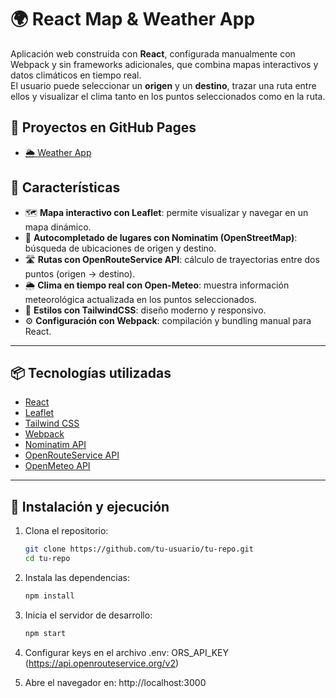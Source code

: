 # 🌍 React Map & Weather App

Aplicación web construida con **React**, configurada manualmente con Webpack y sin frameworks adicionales, que combina mapas interactivos y datos climáticos en tiempo real.  
El usuario puede seleccionar un **origen** y un **destino**, trazar una ruta entre ellos y visualizar el clima tanto en los puntos seleccionados como en la ruta.

## 🚀 Proyectos en GitHub Pages
- [🌦️ Weather App](https://andresfelipejoya.github.io/react-map-weather/)

## 🚀 Características

- 🗺️ **Mapa interactivo con Leaflet**: permite visualizar y navegar en un mapa dinámico.  
- 📍 **Autocompletado de lugares con Nominatim (OpenStreetMap)**: búsqueda de ubicaciones de origen y destino.  
- 🛣️ **Rutas con OpenRouteService API**: cálculo de trayectorias entre dos puntos (origen → destino).  
- 🌦️ **Clima en tiempo real con Open-Meteo**: muestra información meteorológica actualizada en los puntos seleccionados.  
- 🎨 **Estilos con TailwindCSS**: diseño moderno y responsivo.  
- ⚙️ **Configuración con Webpack**: compilación y bundling manual para React.  

---

## 📦 Tecnologías utilizadas

- [React](https://react.dev/)  
- [Leaflet](https://leafletjs.com/)  
- [Tailwind CSS](https://tailwindcss.com/)  
- [Webpack](https://webpack.js.org/)  
- [Nominatim API](https://nominatim.openstreetmap.org/)  
- [OpenRouteService API](https://openrouteservice.org/dev/#/api-docs/v2)  
- [OpenMeteo API](https://open-meteo.com/)  

---

## 🔧 Instalación y ejecución

1. Clona el repositorio:
   ```bash
   git clone https://github.com/tu-usuario/tu-repo.git
   cd tu-repo

2. Instala las dependencias:
    ```bash
    npm install

3. Inicia el servidor de desarrollo:
    ```bash
    npm start

4. Configurar keys en el archivo .env:
    ORS_API_KEY (https://api.openrouteservice.org/v2)

5. Abre el navegador en:
    http://localhost:3000


